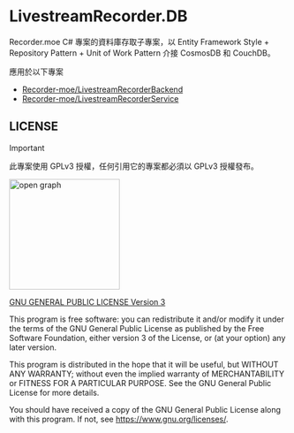 # LivestreamRecorder.DB

Recorder.moe C# 專案的資料庫存取子專案，以 Entity Framework Style + Repository Pattern + Unit of Work Pattern 介接 CosmosDB 和 CouchDB。

應用於以下專案

- [Recorder-moe/LivestreamRecorderBackend](https://github.com/Recorder-moe/LivestreamRecorderBackend)
- [Recorder-moe/LivestreamRecorderService](https://github.com/Recorder-moe/LivestreamRecorderService)

## LICENSE

> [!IMPORTANT]  
> 此專案使用 GPLv3 授權，任何引用它的專案都必須以 GPLv3 授權發布。

<img src="https://github.com/Recorder-moe/LivestreamRecorder.DB/assets/16995691/50126b03-1fb9-4306-8244-4042b089a620" alt="open graph" width="200" />

[GNU GENERAL PUBLIC LICENSE Version 3](LICENSE)

This program is free software: you can redistribute it and/or modify it under the terms of the GNU General Public License as published by the Free Software Foundation, either version 3 of the License, or (at your option) any later version.

This program is distributed in the hope that it will be useful, but WITHOUT ANY WARRANTY; without even the implied warranty of MERCHANTABILITY or FITNESS FOR A PARTICULAR PURPOSE. See the GNU General Public License for more details.

You should have received a copy of the GNU General Public License along with this program. If not, see <https://www.gnu.org/licenses/>.
